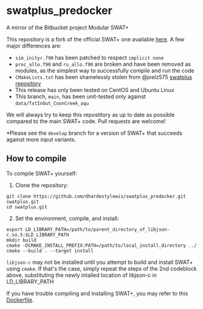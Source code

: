 # swatplus_predocker
A mirror of the Bitbucket project Modular SWAT+

This repository is a fork of the official SWAT+ one available [here](https://bitbucket.org/blacklandgrasslandmodels/modular_swatplus/src/master/). A few major differences are:
* `sim_inityr.f90` has been patched to respect `implicit none`
* `proc_allo.f90` and `ru_allo.f90` are broken and have been removed as modules, as the simplest way to successfully compile and run the code
* `CMakeLists.txt` has been shamelessly stolen from @joelz575 [swatplus repository](https://github.com/joelz575/swatplus/blob/master/src/CMakeLists.txt)
* This release has only been tested on CentOS and Ubuntu Linux
* This branch, `main`, has been unit-tested only against `data/TxtInOut_CoonCreek_aqu`

We will always try to keep this repostitory as up to date as possible compared to the main SWAT+ code. Pull requests are welcome!

*Please see the `develop` branch for a version of SWAT+ that succeeds against more input variants.

## How to compile

To compile SWAT+ yourself:

1. Clone the repository:
```
git clone https://github.com/dhardestylewis/swatplus_predocker.git swatplus.git
cd swatplus.git
```
2. Set the environment, compile, and install:
```
export LD_LIBRARY_PATH=/path/to/parent_directory_of_libjson-c.so.5:$LD_LIBRARY_PATH
mkdir build
cmake -DCMAKE_INSTALL_PREFIX:PATH=/path/to/local_install_directory ../
cmake --build . --target install
```

`libjson-c` may not be installed until you attempt to build and install SWAT+ using `cmake`. If that's the case, simply repeat the steps of the 2nd codeblock above, substituting the newly intalled location of libjson-c in LD_LIBRARY_PATH

If you have trouble compiling and installing SWAT+, you may refer to this [Dockerfile](https://hub.docker.com/r/dhardestylewis/swatplus_docker/dockerfile).

